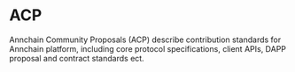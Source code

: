 # ACP
Annchain Community Proposals (ACP) describe contribution standards for Annchain platform, including core protocol specifications, client APIs, DAPP proposal and contract standards ect.
